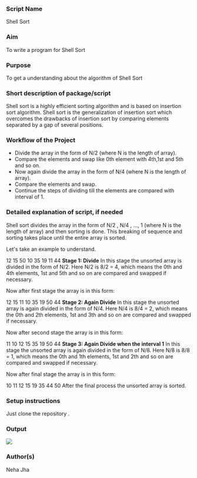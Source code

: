 ### Script Name
Shell Sort

### Aim
To write a program for Shell Sort

### Purpose
To get a understanding about the algorithm of Shell Sort

### Short description of package/script
Shell sort is a highly efficient sorting algorithm and is based on insertion sort algorithm. Shell sort is the generalization of insertion sort which overcomes the drawbacks of insertion sort by comparing elements separated by a gap of several positions.

### Workflow of the Project
* Divide the array in the form of N/2 (where N is the length of array).
* Compare the elements and swap like 0th element with 4th,1st and 5th and so on.
* Now again divide the array in the form of N/4 (where N is the length of array).
* Compare the elements and swap.
* Continue the steps of dividing till the elements are compared with interval of 1.

### Detailed explanation of script, if needed
Shell sort divides the array in the form of N/2 , N/4 , …, 1 (where N is the length of array) and then sorting is done. This breaking of sequence and sorting takes place until the entire array is sorted.

Let's take an example to understand.

12	15	50	10	35	19	11	44
**Stage 1: Divide**
In this stage the unsorted array is divided in the form of N/2. Here N/2 is 8/2 = 4, which means the 0th and 4th elements, 1st and 5th and so on are compared and swapped if necessary.

Now after first stage the array is in this form:

12	15	11	10	35	19	50	44
**Stage 2: Again Divide**
In this stage the unsorted array is again divided in the form of N/4. Here N/4 is 8/4 = 2, which means the 0th and 2th elements, 1st and 3th and so on are compared and swapped if necessary.

Now after second stage the array is in this form:

11	10	12	15	35	19	50	44
**Stage 3: Again Divide when the interval 1**
In this stage the unsorted array is again divided in the form of N/8. Here N/8 is 8/8 = 1, which means the 0th and 1th elements, 1st and 2th and so on are compared and swapped if necessary.

Now after final stage the array is in this form:

10	11	12	15	19	35	44	50
After the final process the unsorted array is sorted.


### Setup instructions
Just clone the repository .

### Output
<img src="https://github.com/prathimacode-hub/PyAlgo-Tree/blob/3e08153a796610d5cc7579c352d74c9993e47bc3/Sorting/Shell%20Sort/Images/Output1.png">

### Author(s)
Neha Jha
